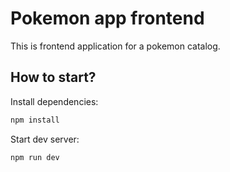 # Pokemon app frontend

This is frontend application for a pokemon catalog.

## How to start?

Install dependencies:

```bash
npm install
```

Start dev server:

```bash
npm run dev
```